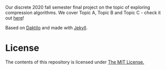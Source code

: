 Our discrete 2020 fall semester final project on the topic of exploring compression algorithms.
We cover Topic A, Topic B and Topic C - check it out [here](https://liloheinrich.github.io/testsite/)!

<!-- Made by [@eito-fis](https://github.com/eito-fis), [@jackiezeng01](https://github.com/jackiezeng01) and [@jonaskaz](https://github.com/jonaskaz) -->

Based on [Daktilo](https://github.com/kronik3r/daktilo) and made with [Jekyll](jekyllrb.com).

# License

The contents of this repository is licensed under [The MIT License.](https://opensource.org/licenses/MIT)
